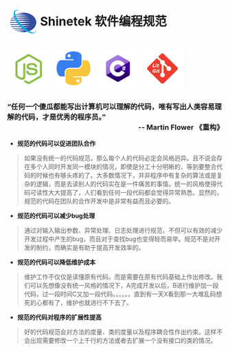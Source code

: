 # <a><img src="./public/logo.png" align="absmiddle"/> Shinetek 软件编程规范</a>

[<img src="./public/js.jpg" width=100>](./doc/standard-js.md) [<img src="./public/pythont.jpg" width=100>](./doc/standard-python.md)  [<img src="./public/csharp.jpg" width=100>](./doc/standard-csharp.md) [<img src="./public/git.jpg" width=100>](./doc/standard-git.md)

<h3 color="#0099FF">
“任何一个傻瓜都能写出计算机可以理解的代码，唯有写出人类容易理解的代码，才是优秀的程序员。”
<br>
<div align="right">-- Martin Flower 《重构》</div>
</h3>

* **规范的代码可以促进团队合作**

> 如果没有统一的代码规范，那么每个人的代码必定会风格迥异。且不说会存在多个人同时开发同一模块的情况，即使是分工十分明晰的，等到要整合代码的时候也有够头疼的了。大多数情况下，并非程序中有复杂的算法或是复杂的逻辑，而是去读别人的代码实在是一件痛苦的事情。统一的风格使得代码可读性大大提高了，人们看到任何一段代码都会觉得异常熟悉。显然的，规范的代码在团队的合作开发中是非常有益而且必要的。

* **规范的代码可以减少bug处理**

> 通过对输入输出参数、异常处理、日志处理进行规范，不但可以有效的减少开发过程中产生的bug，而且对于查找bug也变得轻而易举。规范不是对开发的制约，而确实是有助于提高开发效率的。

* **规范的代码可以降低维护成本**

> 维护工作不仅仅是读懂原有代码，而是需要在原有代码基础上作出修改。我们可以先想像没有统一风格的情况下，A完成开发以后，B进行维护加一段代码，过一段时间C又加一段代码。。。。。。直到有一天X看到那一大堆乱码想死的心都有了，维护也就进行不下去了。

* **规范的代码对程序的扩展性提高**

> 好的代码规范会对方法的度量、类的度量以及程序耦合性作出约束。这样不会出现需要修改一个上千行的方法或者去扩展一个没有接口的类的情况。
